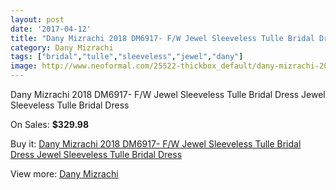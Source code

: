 ```yaml
---
layout: post
date: '2017-04-12'
title: "Dany Mizrachi 2018 DM6917- F/W Jewel Sleeveless Tulle Bridal Dress Jewel Sleeveless Tulle Bridal Dress"
category: Dany Mizrachi
tags: ["bridal","tulle","sleeveless","jewel","dany"]
image: http://www.neoformal.com/25522-thickbox_default/dany-mizrachi-2018-dm6917-f-w-jewel-sleeveless-tulle-bridal-dress-jewel-sleeveless-tulle-bridal-dress.jpg
---
```

Dany Mizrachi 2018 DM6917- F/W Jewel Sleeveless Tulle Bridal Dress Jewel Sleeveless Tulle Bridal Dress

On Sales: **$329.98**
<a href="https://www.neoformal.com/en/dany-mizrachi/8795-dany-mizrachi-2018-dm6917-f-w-jewel-sleeveless-tulle-bridal-dress-jewel-sleeveless-tulle-bridal-dress.html"><amp-img layout="responsive" width="600" height="600" src="//www.neoformal.com/25522-thickbox_default/dany-mizrachi-2018-dm6917-f-w-jewel-sleeveless-tulle-bridal-dress-jewel-sleeveless-tulle-bridal-dress.jpg" alt="Dany Mizrachi 2018 DM6917- F/W Jewel Sleeveless Tulle Bridal Dress Jewel Sleeveless Tulle Bridal Dress 0" /></a>
<a href="https://www.neoformal.com/en/dany-mizrachi/8795-dany-mizrachi-2018-dm6917-f-w-jewel-sleeveless-tulle-bridal-dress-jewel-sleeveless-tulle-bridal-dress.html"><amp-img layout="responsive" width="600" height="600" src="//www.neoformal.com/25524-thickbox_default/dany-mizrachi-2018-dm6917-f-w-jewel-sleeveless-tulle-bridal-dress-jewel-sleeveless-tulle-bridal-dress.jpg" alt="Dany Mizrachi 2018 DM6917- F/W Jewel Sleeveless Tulle Bridal Dress Jewel Sleeveless Tulle Bridal Dress 1" /></a>
<a href="https://www.neoformal.com/en/dany-mizrachi/8795-dany-mizrachi-2018-dm6917-f-w-jewel-sleeveless-tulle-bridal-dress-jewel-sleeveless-tulle-bridal-dress.html"><amp-img layout="responsive" width="600" height="600" src="//www.neoformal.com/25523-thickbox_default/dany-mizrachi-2018-dm6917-f-w-jewel-sleeveless-tulle-bridal-dress-jewel-sleeveless-tulle-bridal-dress.jpg" alt="Dany Mizrachi 2018 DM6917- F/W Jewel Sleeveless Tulle Bridal Dress Jewel Sleeveless Tulle Bridal Dress 2" /></a>

Buy it: [Dany Mizrachi 2018 DM6917- F/W Jewel Sleeveless Tulle Bridal Dress Jewel Sleeveless Tulle Bridal Dress](https://www.neoformal.com/en/dany-mizrachi/8795-dany-mizrachi-2018-dm6917-f-w-jewel-sleeveless-tulle-bridal-dress-jewel-sleeveless-tulle-bridal-dress.html "Dany Mizrachi 2018 DM6917- F/W Jewel Sleeveless Tulle Bridal Dress Jewel Sleeveless Tulle Bridal Dress")

View more: [Dany Mizrachi](https://www.neoformal.com/en/198-dany-mizrachi "Dany Mizrachi")